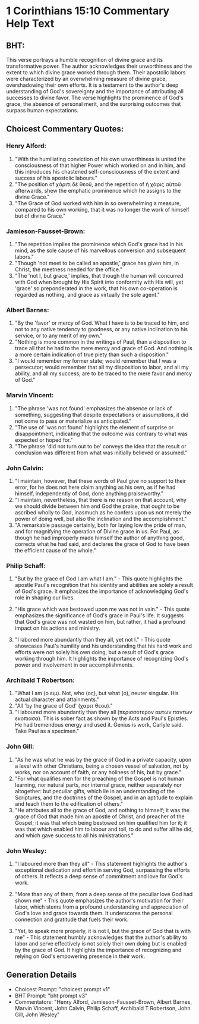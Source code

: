 # 1 Corinthians 15:10 Commentary Help Text

## BHT:
This verse portrays a humble recognition of divine grace and its transformative power. The author acknowledges their unworthiness and the extent to which divine grace worked through them. Their apostolic labors were characterized by an overwhelming measure of divine grace, overshadowing their own efforts. It is a testament to the author's deep understanding of God's sovereignty and the importance of attributing all successes to divine favor. The verse highlights the prominence of God's grace, the absence of personal merit, and the surprising outcomes that surpass human expectations.

## Choicest Commentary Quotes:
### Henry Alford:
1. "With the humiliating conviction of his own unworthiness is united the consciousness of that higher Power which worked on and in him, and this introduces his chastened self-consciousness of the extent and success of his apostolic labours." 
2. "The position of χάριτι δὲ θεοῦ, and the repetition of ἡ χάρις αὐτοῦ afterwards, shew the emphatic prominence which he assigns to the divine Grace."
3. "The Grace of God worked with him in so overwhelming a measure, compared to his own working, that it was no longer the work of himself but of divine Grace."

### Jamieson-Fausset-Brown:
1. "The repetition implies the prominence which God's grace had in his mind, as the sole cause of his marvellous conversion and subsequent labors."
2. "Though 'not meet to be called an apostle,' grace has given him, in Christ, the meetness needed for the office."
3. "The 'not I, but grace,' implies, that though the human will concurred with God when brought by His Spirit into conformity with His will, yet 'grace' so preponderated in the work, that his own co-operation is regarded as nothing, and grace as virtually the sole agent."

### Albert Barnes:
1. "By the 'favor' or mercy of God. What I have is to be traced to him, and not to any native tendency to goodness, or any native inclination to his service, or to any merit of my own."
2. "Nothing is more common in the writings of Paul, than a disposition to trace all that he had to the mere mercy and grace of God. And nothing is a more certain indication of true piety than such a disposition."
3. "I would remember my former state; would remember that I was a persecutor; would remember that all my disposition to labor, and all my ability, and all my success, are to be traced to the mere favor and mercy of God."

### Marvin Vincent:
1. "The phrase 'was not found' emphasizes the absence or lack of something, suggesting that despite expectations or assumptions, it did not come to pass or materialize as anticipated."
2. "The use of 'was not found' highlights the element of surprise or disappointment, indicating that the outcome was contrary to what was expected or hoped for."
3. "The phrase 'did not turn out to be' conveys the idea that the result or conclusion was different from what was initially believed or assumed."

### John Calvin:
1. "I maintain, however, that these words of Paul give no support to their error, for he does not here claim anything as his own, as if he had himself, independently of God, done anything praiseworthy."
2. "I maintain, nevertheless, that there is no reason on that account, why we should divide between him and God the praise, that ought to be ascribed wholly to God, inasmuch as he confers upon us not merely the power of doing well, but also the inclination and the accomplishment."
3. "A remarkable passage certainly, both for laying low the pride of man, and for magnifying the operation of Divine grace in us. For Paul, as though he had improperly made himself the author of anything good, corrects what he had said, and declares the grace of God to have been the efficient cause of the whole."

### Philip Schaff:
1. "But by the grace of God I am what I am." - This quote highlights the apostle Paul's recognition that his identity and abilities are solely a result of God's grace. It emphasizes the importance of acknowledging God's role in shaping our lives.

2. "His grace which was bestowed upon me was not in vain." - This quote emphasizes the significance of God's grace in Paul's life. It suggests that God's grace was not wasted on him, but rather, it had a profound impact on his actions and ministry.

3. "I labored more abundantly than they all, yet not I." - This quote showcases Paul's humility and his understanding that his hard work and efforts were not solely his own doing, but a result of God's grace working through him. It highlights the importance of recognizing God's power and involvement in our accomplishments.

### Archibald T Robertson:
1. "What I am (ο ειμ). Not, who (ος), but what (ο), neuter singular. His actual character and attainments."
2. "All 'by the grace of God' (χαριτ θεου)."
3. "I laboured more abundantly than they all (περισσοτερον αυτων παντων εκοπιασα). This is sober fact as shown by the Acts and Paul's Epistles. He had tremendous energy and used it. Genius is work, Carlyle said. Take Paul as a specimen."

### John Gill:
1. "As he was what he was by the grace of God in a private capacity, upon a level with other Christians, being a chosen vessel of salvation, not by works, nor on account of faith, or any holiness of his, but by grace."
2. "For what qualifies men for the preaching of the Gospel is not human learning, nor natural parts, nor internal grace, neither separately nor altogether: but peculiar gifts, which lie in an understanding of the Scriptures, and the doctrines of the Gospel, and in an aptitude to explain and teach them to the edification of others."
3. "He attributes all to the grace of God, and nothing to himself; it was the grace of God that made him an apostle of Christ, and preacher of the Gospel; it was that which being bestowed on him qualified him for it; it was that which enabled him to labour and toil, to do and suffer all he did, and which gave success to all his ministrations."

### John Wesley:
1. "I laboured more than they all" - This statement highlights the author's exceptional dedication and effort in serving God, surpassing the efforts of others. It reflects a deep sense of commitment and love for God's work.

2. "More than any of them, from a deep sense of the peculiar love God had shown me" - This quote emphasizes the author's motivation for their labor, which stems from a profound understanding and appreciation of God's love and grace towards them. It underscores the personal connection and gratitude that fuels their work.

3. "Yet, to speak more properly, it is not I, but the grace of God that is with me" - This statement humbly acknowledges that the author's ability to labor and serve effectively is not solely their own doing but is enabled by the grace of God. It highlights the importance of recognizing and relying on God's empowering presence in their work.


## Generation Details
- Choicest Prompt: "choicest prompt v1"
- BHT Prompt: "bht prompt v3"
- Commentators: "Henry Alford, Jamieson-Fausset-Brown, Albert Barnes, Marvin Vincent, John Calvin, Philip Schaff, Archibald T Robertson, John Gill, John Wesley"
